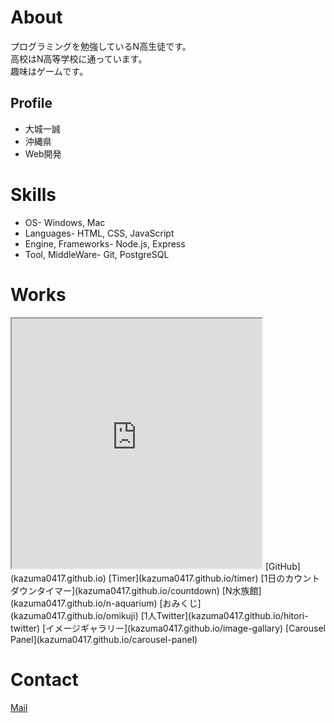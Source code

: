 # About

プログラミングを勉強しているN高生徒です。  
高校はN高等学校に通っています。  
趣味はゲームです。  

## Profile
- 大城一誠
- 沖縄県
- Web開発

# Skills
- OS- Windows, Mac
- Languages- HTML, CSS, JavaScript
- Engine, Frameworks- Node.js, Express
- Tool, MiddleWare- Git, PostgreSQL

# Works
<iframe src="https://openprocessing.org/sketch/1369717/embed/" width="400" height="400"></iframe>
[GitHub](kazuma0417.github.io)
[Timer](kazuma0417.github.io/timer)
[1日のカウントダウンタイマー](kazuma0417.github.io/countdown)
[N水族館](kazuma0417.github.io/n-aquarium)
[おみくじ](kazuma0417.github.io/omikuji)
[1人Twitter](kazuma0417.github.io/hitori-twitter)
[イメージギャラリー](kazuma0417.github.io/image-gallary)
[Carousel Panel](kazuma0417.github.io/carousel-panel)

# Contact
[Mail](mailto:kazuma_20n4100016@nnn.ed.jp)
